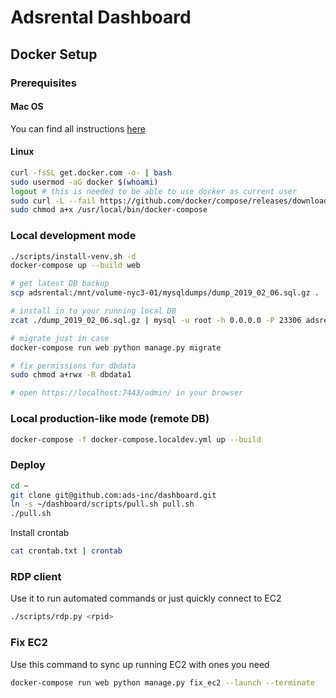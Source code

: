 # Adsrental Dashboard

## Docker Setup

### Prerequisites

#### Mac OS

You can find all instructions [here](https://docs.docker.com/docker-for-mac/install/)

#### Linux

```bash
curl -fsSL get.docker.com -o- | bash
sudo usermod -aG docker $(whoami)
logout # this is needed to be able to use docker as current user
sudo curl -L --fail https://github.com/docker/compose/releases/download/1.18.0/run.sh -o /usr/local/bin/docker-compose
sudo chmod a+x /usr/local/bin/docker-compose
```

### Local development mode

```bash
./scripts/install-venv.sh -d
docker-compose up --build web

# get latest DB backup
scp adsrental:/mnt/volume-nyc3-01/mysqldumps/dump_2019_02_06.sql.gz .

# install in to your running local DB
zcat ./dump_2019_02_06.sql.gz | mysql -u root -h 0.0.0.0 -P 23306 adsrental

# migrate just in case
docker-compose run web python manage.py migrate

# fix permissions for dbdata
sudo chmod a+rwx -R dbdata1

# open https://localhost:7443/admin/ in your browser
```

### Local production-like mode (remote DB)

```bash
docker-compose -f docker-compose.localdev.yml up --build
```

### Deploy

```bash
cd ~
git clone git@github.com:ads-inc/dashboard.git
ln -s ~/dashboard/scripts/pull.sh pull.sh
./pull.sh
```

Install crontab

```bash
cat crontab.txt | crontab
```

### RDP client

Use it to run automated commands or just quickly connect to EC2

```bash
./scripts/rdp.py <rpid>
```

### Fix EC2

Use this command to sync up running EC2 with ones you need

```bash
docker-compose run web python manage.py fix_ec2 --launch --terminate
```
